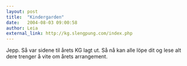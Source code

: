 ```yaml
---
layout: post
title:  "Kindergarden"
date:   2004-08-03 09:00:58
author: Leia
external_link: http://kg.slengpung.com/index.php
---
```

Jepp. Så var sidene til årets KG lagt ut. Så nå kan alle löpe dit og
lese alt dere trenger å vite om årets arrangement.

